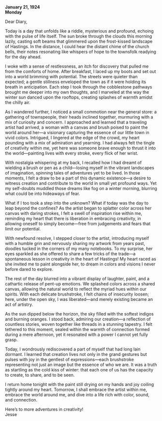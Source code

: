 
**January 21, 1924**  
**Monday**  

Dear Diary,

Today is a day that unfolds like a riddle, mysterious and profound, echoing with the pulse of life itself. The sun broke through the clouds this morning lazily, casting soft beams that glimmered upon the frost-kissed landscape of Hastings. In the distance, I could hear the distant chime of the church bells, their notes resonating like whispers of hope to the townsfolk readying for the day ahead.

I woke with a sense of restlessness, an itch for discovery that pulled me from the comforts of home. After breakfast, I laced up my boots and set out into a world brimming with potential. The streets were quieter than expected; a gentle stillness enveloped the town as if it were holding its breath in anticipation. Each step I took through the cobblestone pathways brought me deeper into my own thoughts, and I marveled at the way the winter sun danced upon the rooftops, creating splashes of warmth amidst the chilly air.

As I wandered further, I noticed a small commotion near the general store: a gathering of townspeople, their heads inclined together, murmuring with a mix of curiosity and concern. I approached and learned that a traveling artist had arrived, a woman with a canvas and brush poised to paint the world around her—a visionary capturing the essence of our little town in vivid colors. Intrigued, I lingered at the edge of the crowd, my heart pounding with a mix of admiration and yearning. I had always felt the tingle of creativity within me, yet here was someone brave enough to thrust it into the world—painting lives with every stroke, every flick of her wrist. 

With nostalgia whispering at my back, I recalled how I had dreamt of wielding a brush or pen as a child—losing myself in the vibrant landscapes of imagination, spinning tales of adventures yet to be lived. In those moments, I felt a draw to be a part of this dynamic existence—a desire to witness creation and contribute to the world in small yet profound ways. Yet my self-doubts muddled those dreams like fog on a winter morning, blurring what could be into hideaways of fear.

What if I too took a step into the unknown? What if today was the day to leap beyond the confines? As the artist began to splatter color across her canvas with daring strokes, I felt a swell of inspiration rise within me, reminding my heart that there is liberation in embracing creativity, in allowing oneself to simply become—free from judgements and fears that limit our potential.

With newfound resolve, I stepped closer to the artist, introducing myself with a humble grin and nervously sharing my artwork from years past, doodles tucked in the corners of my many notebooks. To my surprise, her eyes sparkled as she offered to share a few tricks of the trade—a spontaneous lesson in creativity in the heart of Hastings! My heart raced as she invited me to paint alongside her, to dream in colors and visions I never before dared to explore. 

The rest of the day blurred into a vibrant display of laughter, paint, and a cathartic release of pent-up emotions. We splashed colors across a shared canvas, allowing the natural world to reflect the myriad hues within our spirits. With each delicate brushstroke, I felt chains of insecurity loosen; here, under the open sky, I was liberated—and merely existing became an act of artistry.

As the sun dipped below the horizon, the sky filled with the softest indigos and burning oranges. I stood back, admiring our creation—a reflection of countless stories, woven together like threads in a stunning tapestry. I felt tethered to this moment, sealed within the warmth of connection formed during a mere afternoon, yet it resonated with a power I cannot yet fully grasp. 

Today, I wondrously rediscovered a part of myself that had long lain dormant. I learned that creation lives not only in the grand gestures but pulses with joy in the gentlest of expressions—each brushstroke representing not just an image but the essence of who we are. It was a truth as startling as the cold kiss of winter: that each one of us has the capacity to create, to share, and to be seen.

I return home tonight with the paint still drying on my hands and joy coiling tightly around my heart. Tomorrow, I shall embrace the artist within me, embrace the world around me, and dive into a life rich with color, sound, and connection.

Here’s to more adventures in creativity!  
Jesse
